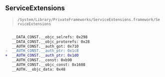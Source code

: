 ## ServiceExtensions

> `/System/Library/PrivateFrameworks/ServiceExtensions.framework/ServiceExtensions`

```diff

   __DATA_CONST.__objc_selrefs: 0x298
   __DATA_CONST.__objc_protorefs: 0x28
   __AUTH_CONST.__auth_got: 0x710
-  __AUTH_CONST.__auth_ptr: 0x1c8
+  __AUTH_CONST.__auth_ptr: 0x1d0
   __AUTH_CONST.__const: 0xb90
   __AUTH_CONST.__objc_const: 0x1608
   __AUTH.__objc_data: 0x48

```
